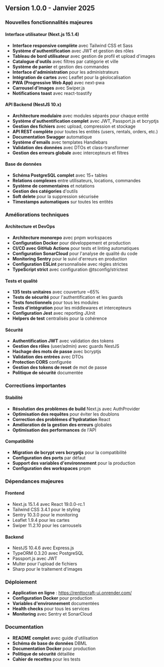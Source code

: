 ## Version 1.0.0 - Janvier 2025

### Nouvelles fonctionnalités majeures

#### Interface utilisateur (Next.js 15.1.4)

- **Interface responsive complète** avec Tailwind CSS et Sass
- **Système d'authentification** avec JWT et gestion des rôles
- **Tableau de bord utilisateur** avec gestion de profil et upload d'images
- **Catalogue d'outils** avec filtres par catégorie et ville
- **Système de panier** et gestion des commandes
- **Interface d'administration** pour les administrateurs
- **Intégration de cartes** avec Leaflet pour la géolocalisation
- **PWA (Progressive Web App)** avec next-pwa
- **Carrousel d'images** avec Swiper.js
- **Notifications toast** avec react-toastify

#### API Backend (NestJS 10.x)

- **Architecture modulaire** avec modules séparés pour chaque entité
- **Système d'authentification complet** avec JWT, Passport.js et bcryptjs
- **Gestion des fichiers** avec upload, compression et stockage
- **API REST complète** pour toutes les entités (users, rentals, orders, etc.)
- **Documentation Swagger** automatique
- **Système d'emails** avec templates Handlebars
- **Validation des données** avec DTOs et class-transformer
- **Gestion des erreurs globale** avec intercepteurs et filtres

#### Base de données

- **Schéma PostgreSQL complet** avec 15+ tables
- **Relations complexes** entre utilisateurs, locations, commandes
- **Système de commentaires** et notations
- **Gestion des catégories** d'outils
- **Soft delete** pour la suppression sécurisée
- **Timestamps automatiques** sur toutes les entités

### Améliorations techniques

#### Architecture et DevOps

- **Architecture monorepo** avec pnpm workspaces
- **Configuration Docker** pour développement et production
- **CI/CD avec GitHub Actions** pour tests et linting automatiques
- **Configuration SonarCloud** pour l'analyse de qualité du code
- **Monitoring Sentry** pour le suivi d'erreurs en production
- **Configuration ESLint** personnalisée avec règles strictes
- **TypeScript strict** avec configuration @tsconfig/strictest

#### Tests et qualité

- **135 tests unitaires** avec couverture ~65%
- **Tests de sécurité** pour l'authentification et les guards
- **Tests fonctionnels** pour tous les modules
- **Tests d'intégration** pour les middlewares et intercepteurs
- **Configuration Jest** avec reporting JUnit
- **Helpers de test** centralisés pour la cohérence

#### Sécurité

- **Authentification JWT** avec validation des tokens
- **Gestion des rôles** (user/admin) avec guards NestJS
- **Hachage des mots de passe** avec bcryptjs
- **Validation des entrées** avec DTOs
- **Protection CORS** configurée
- **Gestion des tokens de reset** de mot de passe
- **Politique de sécurité** documentée

### Corrections importantes

#### Stabilité

- **Résolution des problèmes de build** Next.js avec AuthProvider
- **Optimisation des requêtes** pour éviter les doublons
- **Correction des problèmes d'hydratation** React
- **Amélioration de la gestion des erreurs** globales
- **Optimisation des performances** de l'API

#### Compatibilité

- **Migration de bcrypt vers bcryptjs** pour la compatibilité
- **Configuration des ports** par défaut
- **Support des variables d'environnement** pour la production
- **Configuration des workspaces** pnpm

### Dépendances majeures

#### Frontend

- Next.js 15.1.4 avec React 19.0.0-rc.1
- Tailwind CSS 3.4.1 pour le styling
- Sentry 10.3.0 pour le monitoring
- Leaflet 1.9.4 pour les cartes
- Swiper 11.2.10 pour les carrousels

#### Backend

- NestJS 10.4.6 avec Express.js
- TypeORM 0.3.20 avec PostgreSQL
- Passport.js avec JWT
- Multer pour l'upload de fichiers
- Sharp pour le traitement d'images

### Déploiement

- **Application en ligne** : https://renttocraft-ui.onrender.com/
- **Configuration Docker** pour production
- **Variables d'environnement** documentées
- **Health checks** pour tous les services
- **Monitoring** avec Sentry et SonarCloud

### Documentation

- **README complet** avec guide d'utilisation
- **Schéma de base de données** DBML
- **Documentation Docker** pour production
- **Politique de sécurité** détaillée
- **Cahier de recettes** pour les tests
